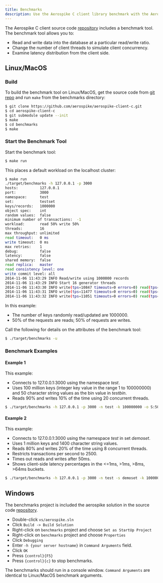 ```yaml
---
title: Benchmarks
description: Use the Aerospike C client library benchmark with the Aerospike database.
---
```


The Aerospike C client source code [repository](https://github.com/aerospike/aerospike-client-c) 
includes a benchmark tool. The benchmark tool allows you to:

- Read and write data into the database at a particular read/write ratio.
- Change the number of client threads to simulate client concurrency.
- Examine latency distribution from the client side.

## Linux/MacOS

### Build

To build the benchmark tool on Linux/MacOS, get the source code from  [git repo](https://github.com/aerospike/aerospike-client-c) and run `make` from the benchmarks directory:

```bash
$ git clone https://github.com/aerospike/aerospike-client-c.git
$ cd aerospike-client-c
$ git submodule update --init
$ make
$ cd benchmarks 
$ make
```


### Start the Benchmark Tool

Start the benchmark tool:

```bash
$ make run
```

This places a default workload on the localhost cluster:

```bash
$ make run
./target/benchmarks -h 127.0.0.1 -p 3000
hosts:          127.0.0.1
port:           3000
namespace:      test
set:            testset
keys/records:   1000000
object spec:    int
random values:  false
minimum number of transactions:  -1
workload:       read 50% write 50%
threads:        16
max throughput: unlimited
read timeout:   0 ms
write timeout:  0 ms
max retries:    1
debug:          false
latency:        false
shared memory:  false
read replica:   master
read consistency level: one
write commit level: all
2014-11-06 11:43:29 INFO Read/write using 1000000 records
2014-11-06 11:43:29 INFO Start 16 generator threads
2014-11-06 11:43:30 INFO write(tps=10847 timeouts=0 errors=0) read(tps=10772 timeouts=0 errors=0) total(tps=21619 timeouts=0 errors=0)
2014-11-06 11:43:31 INFO write(tps=11477 timeouts=0 errors=0) read(tps=11271 timeouts=0 errors=0) total(tps=22748 timeouts=0 errors=0)
2014-11-06 11:43:32 INFO write(tps=11051 timeouts=0 errors=0) read(tps=10698 timeouts=0 errors=0) total(tps=21749 timeouts=0 errors=0)

```

In this example:

- The number of keys randomly read/updated are 1000000.
- 50% of the requests are reads; 50% of requests are writes.

Call the following for details on the attributes of the benchmark tool:

```bash
$ ./target/benchmarks -u
```

### Benchmark Examples

#### Example 1

This example:

- Connects to 127.0.0.1:3000 using the namespace _test_.
- Uses 100 million keys (integer key value in the range 1 to 100000000) and 50 character string values as the bin value in _testbin_.
- Reads 90% and writes 10% of the time using 20 concurrent threads.

```bash
$ ./target/benchmarks -h 127.0.0.1 -p 3000 -n test -k 100000000 -o S:50 -w RU,90 -z 20
```

#### Example 2

This example:

- Connects to 127.0.0.1:3000 using the namespace _test_ in set _demoset_.
- Uses 1 million keys and 1400 character string values.
- Reads 80% and writes 20% of the time using 8 concurrent threads.
- Restricts transactions per second to 2500.
- Times out reads and writes after 50ms.
- Shows client-side latency percentages in the <=1ms, >1ms, >8ms, >64ms buckets.

```bash
$ ./target/benchmarks -h 127.0.0.1 -p 3000 -n test -s demoset -k 1000000 -o S:1400 -g 2500 -w RU,80 -z 8 -L 4,3
```

## Windows

The benchmarks project is included the aerospike solution in the source code 
[repository](https://github.com/aerospike/aerospike-client-c).

- Double-click `vs/aerospike.sln`
- Click `Build -> Build Solution`
- Right-click on `benchmarks` project and choose `Set as StartUp Project`
- Right-click on `benchmarks` project and choose `Properties`
- Click `Debugging`
- Enter `-h {your server hostname}` in `Command Arguments` field.
- Click `OK`
- Press `{control}{F5}`
- Press `{control}{c}` to stop benchmarks.

The benchmarks should run in a console window.  `Command Arguments` are identical to Linux/MacOS
benchmark arguments.
